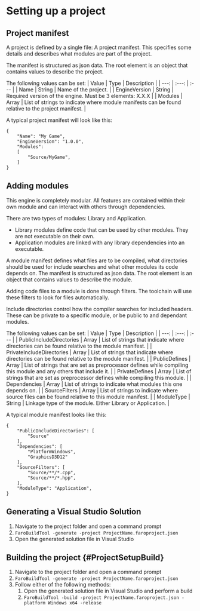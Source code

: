 # Setting up a project

## Project manifest
A project is defined by a single file: A project manifest. This specifies some details and describes what modules are part of the project.

The manifest is structured as json data. The root element is an object that contains values to describe the project.

The following values can be set:
| Value | Type | Description |
| ---: | :---: | :--- |
| Name | String | Name of the project. |
| EngineVersion | String | Required version of the engine. Must be 3 elements: X.X.X |
| Modules | Array | List of strings to indicate where module manifests can be found relative to the project manifest. |

A typical project manifest will look like this:
```
{
    "Name": "My Game",
    "EngineVersion": "1.0.0",
    "Modules": 
    [
        "Source/MyGame",
    ]
}
```

## Adding modules
This engine is completely modular. All features are contained within their own module and can interact with others through dependencies.

There are two types of modules: Library and Application.
* Library modules define code that can be used by other modules. They are not executable on their own.
* Application modules are linked with any library dependencies into an executable.

A module manifest defines what files are to be compiled, what directories should be used for include searches and what other modules its code depends on. The manifest is structured as json data. The root element is an object that contains values to describe the module.

Adding code files to a module is done through filters. The toolchain will use these filters to look for files automatically.

Include directories control how the compiler searches for included headers. These can be private to a specific module, or be public to and dependant modules.

The following values can be set:
| Value | Type | Description |
| ---: | :---: | :--- |
| PublicIncludeDirectories | Array | List of strings that indicate where directories can be found relative to the module manifest. |
| PrivateIncludeDirectories | Array | List of strings that indicate where directories can be found relative to the module manifest. |
| PublicDefines | Array | List of strings that are set as preprocessor defines while compiling this module and any others that include it. |
| PrivateDefines | Array | List of strings that are set as preprocessor defines while compiling this module. |
| Dependencies | Array | List of strings to indicate what modules this one depends on. |
| SourceFilters | Array | List of strings to indicate where source files can be found relative to this module manifest. |
| ModuleType | String | Linkage type of the module. Either Library or Application. |

A typical module manifest looks like this:
```
{
    "PublicIncludeDirectories": [
        "Source"
    ],
    "Dependencies": [
        "PlatformWindows",
        "GraphicsD3D12"
    ],
    "SourceFilters": [
        "Source/**/*.cpp",
        "Source/**/*.hpp",
    ],
    "ModuleType": "Application",
}
```

## Generating a Visual Studio Solution
1. Navigate to the project folder and open a command prompt
2. `FaroBuildTool -generate -project ProjectName.faroproject.json`
3. Open the generated solution file in Visual Studio

## Building the project {#ProjectSetupBuild}
1. Navigate to the project folder and open a command prompt
2. `FaroBuildTool -generate -project ProjectName.faroproject.json`
3. Follow either of the following methods:
    1. Open the generated solution file in Visual Studio and perform a build
    2. `FaroBuildTool -build -project ProjectName.faroproject.json -platform Windows x64 -release`
